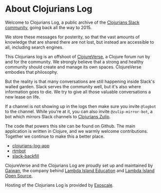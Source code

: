# About Clojurians Log

Welcome to Clojurians Log, a public archive of the [Clojurians Slack community](http://clojurians.net), going back all the way to 2015.

We store these messages for posterity, so that the vast amounts of knowledge
that are shared there are not lost, but instead are accessible to all, including
search engines.

This Clojurians log is an offshoot of [ClojureVerse](https://clojureverse.org),
a Clojure forum run by and for the community. We strongly believe that a strong
and healthy community should create and manage its own spaces. ClojureVerse
embodies that philosophy.

But the reality is that many conversations are still happening inside Slack's
walled garden. Slack serves the community well, but it's also where
information goes to die. We try to give all those valuable conversations a new
lease on life.

If a channel is not showing up in the logs then make sure you invite `@logbot`
to the channel. While you're at it, you can also invite `@zulip-mirror-bot`, a
bot which mirrors Slack channels to [Clojurians Zulip](https://clojurians.zulipchat.com/).

The code that powers this site can be found on Github. The main application is
written in Clojure, and we warmly welcome contributions. Together we continue to
make this a better place.

- [clojurians-log-app](https://github.com/clojureverse/clojurians-log-app)
- [rtmbot](https://github.com/clojureverse/rtmbot)
- [slack-backfill](https://github.com/lambdaisland/slack-backfill)

ClojureVerse and the Clojurians Log are proudly set up and maintained by [Gaiwan](http://gaiwan.co), the company behind [Lambda Island Education](https://lambdaisland.com) and [Lambda Island Open Source](https://github.com/lambdaisland/open-source).

Hosting of the Clojurians Log is provided by [Exoscale](https://www.exoscale.com).
